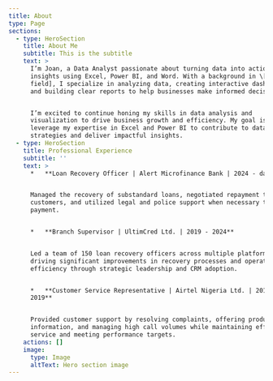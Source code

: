 ```yaml
---
title: About
type: Page
sections:
  - type: HeroSection
    title: About Me
    subtitle: This is the subtitle
    text: >
      I’m Joan, a Data Analyst passionate about turning data into actionable
      insights using Excel, Power BI, and Word. With a background in \[your
      field], I specialize in analyzing data, creating interactive dashboards,
      and building clear reports to help businesses make informed decisions.


      I’m excited to continue honing my skills in data analysis and
      visualization to drive business growth and efficiency. My goal is to
      leverage my expertise in Excel and Power BI to contribute to data-driven
      strategies and deliver impactful insights.
  - type: HeroSection
    title: Professional Experience
    subtitle: ''
    text: >
      *   **Loan Recovery Officer | Alert Microfinance Bank | 2024 - date**


      Managed the recovery of substandard loans, negotiated repayment terms with
      customers, and utilized legal and police support when necessary to enforce
      payment.


      *   **Branch Supervisor | UltimCred Ltd. | 2019 - 2024**


      Led a team of 150 loan recovery officers across multiple platforms,
      driving significant improvements in recovery processes and operational
      efficiency through strategic leadership and CRM adoption.


      *   **Customer Service Representative | Airtel Nigeria Ltd. | 2018 -
      2019**


      Provided customer support by resolving complaints, offering product
      information, and managing high call volumes while maintaining efficient
      service and meeting performance targets.
    actions: []
    image:
      type: Image
      altText: Hero section image
---
```

